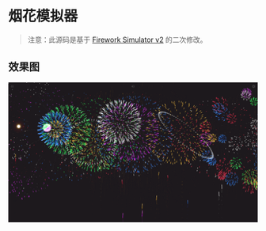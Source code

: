 # 烟花模拟器

> 注意：此源码是基于 [Firework Simulator v2](https://codepen.io/MillerTime/pen/XgpNwb) 的二次修改。


## 效果图

![静态图](./firework_preview.png)

